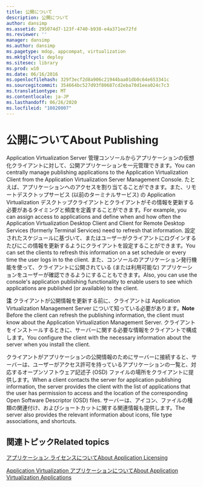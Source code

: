 ```yaml
---
title: 公開について
description: 公開について
author: dansimp
ms.assetid: 295074d7-123f-4740-b938-e4a371ee72fd
ms.reviewer: ''
manager: dansimp
ms.author: dansimp
ms.pagetype: mdop, appcompat, virtualization
ms.mktglfcycl: deploy
ms.sitesec: library
ms.prod: w10
ms.date: 06/16/2016
ms.openlocfilehash: 329f3ecf2d8a906c21944baa01db0c64e653341c
ms.sourcegitcommit: 354664bc527d93f80687cd2eba70d1eea024c7c3
ms.translationtype: MT
ms.contentlocale: ja-JP
ms.lasthandoff: 06/26/2020
ms.locfileid: "10820007"
---
```

# <span data-ttu-id="1513e-103">公開について</span><span class="sxs-lookup"><span data-stu-id="1513e-103">About Publishing</span></span>


<span data-ttu-id="1513e-104">Application Virtualization Server 管理コンソールからアプリケーションの仮想化クライアントに対して、公開アプリケーションを一元管理できます。</span><span class="sxs-lookup"><span data-stu-id="1513e-104">You can centrally manage publishing applications to the Application Virtualization Client from the Application Virtualization Server Management Console.</span></span> <span data-ttu-id="1513e-105">たとえば、アプリケーションへのアクセスを割り当てることができます。また、リモートデスクトップサービス (以前のターミナルサービス) の Application Virtualization デスクトップクライアントとクライアントがその情報を更新する必要があるタイミングと頻度を定義することができます。</span><span class="sxs-lookup"><span data-stu-id="1513e-105">For example, you can assign access to applications and define when and how often the Application Virtualization Desktop Client and Client for Remote Desktop Services (formerly Terminal Services) need to refresh that information.</span></span> <span data-ttu-id="1513e-106">設定されたスケジュールに基づいて、またはユーザーがクライアントにログインするたびにこの情報を更新するようにクライアントを設定することができます。</span><span class="sxs-lookup"><span data-stu-id="1513e-106">You can set the clients to refresh this information on a set schedule or every time the user logs in to the client.</span></span> <span data-ttu-id="1513e-107">また、コンソールのアプリケーション発行機能を使って、クライアントに公開されている (または利用可能な) アプリケーションをユーザーが確認できるようにすることもできます。</span><span class="sxs-lookup"><span data-stu-id="1513e-107">Also, you can use the console's application publishing functionality to enable users to see which applications are published (or available) to the client.</span></span>

<span data-ttu-id="1513e-108">**注** クライアントが公開情報を更新する前に、クライアントは Application Virtualization Management Server について知っている必要があります。</span><span class="sxs-lookup"><span data-stu-id="1513e-108">**Note** Before the client can refresh the publishing information, the client must know about the Application Virtualization Management Server.</span></span> <span data-ttu-id="1513e-109">クライアントをインストールするときに、サーバーに関する必要な情報をクライアントで構成します。</span><span class="sxs-lookup"><span data-stu-id="1513e-109">You configure the client with the necessary information about the server when you install the client.</span></span>

 

<span data-ttu-id="1513e-110">クライアントがアプリケーションの公開情報のためにサーバーに接続すると、サーバーは、ユーザーがアクセス許可を持っているアプリケーションの一覧と、対応するオープンソフトウェア記述子 (OSD) ファイルの場所をクライアントに提供します。</span><span class="sxs-lookup"><span data-stu-id="1513e-110">When a client contacts the server for application publishing information, the server provides the client with the list of applications that the user has permission to access and the location of the corresponding Open Software Descriptor (OSD) files.</span></span> <span data-ttu-id="1513e-111">サーバーは、アイコン、ファイルの種類の関連付け、およびショートカットに関する関連情報も提供します。</span><span class="sxs-lookup"><span data-stu-id="1513e-111">The server also provides the relevant information about icons, file type associations, and shortcuts.</span></span>

## <span data-ttu-id="1513e-112">関連トピック</span><span class="sxs-lookup"><span data-stu-id="1513e-112">Related topics</span></span>


[<span data-ttu-id="1513e-113">アプリケーション ライセンスについて</span><span class="sxs-lookup"><span data-stu-id="1513e-113">About Application Licensing</span></span>](about-application-licensing.md)

[<span data-ttu-id="1513e-114">Application Virtualization アプリケーションについて</span><span class="sxs-lookup"><span data-stu-id="1513e-114">About Application Virtualization Applications</span></span>](about-application-virtualization-applications.md)

 

 





